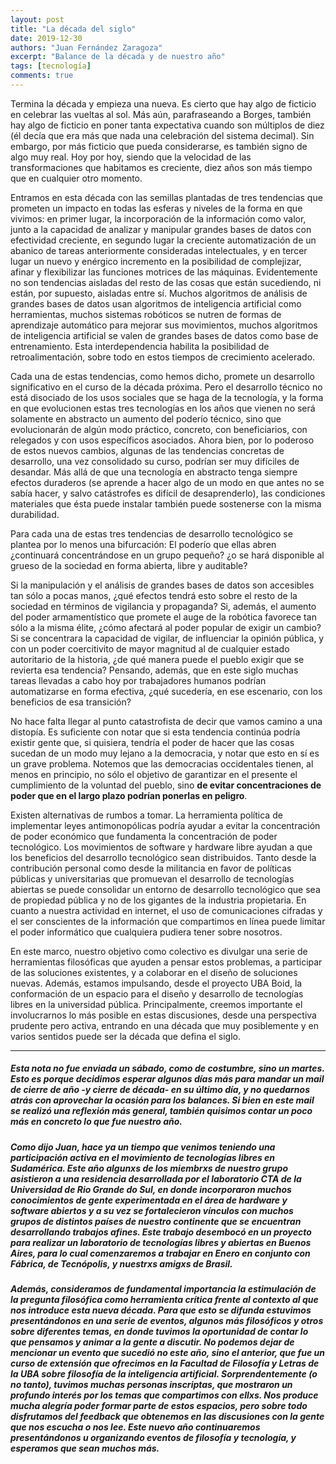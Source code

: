 ```yaml
---
layout: post
title: "La década del siglo"
date: 2019-12-30
authors: "Juan Fernández Zaragoza"
excerpt: "Balance de la década y de nuestro año"
tags: [tecnología]
comments: true
---
```

Termina la década y empieza una nueva. Es cierto que hay algo de ficticio en celebrar las vueltas al sol. Más aún, parafraseando a Borges, también hay algo de ficticio en poner tanta expectativa cuando son múltiplos de diez (él decía que era más que nada una celebración del sistema decimal). Sin embargo, por más ficticio que pueda considerarse, es también signo de algo muy real. Hoy por hoy, siendo que la velocidad de las transformaciones que habitamos es creciente, diez años son más tiempo que en cualquier otro momento.

Entramos en esta década con las semillas plantadas de tres tendencias que prometen un impacto en todas las esferas y niveles de la forma en que vivimos: en primer lugar, la incorporación de la información como valor, junto a la capacidad de analizar y manipular grandes bases de datos con efectividad creciente, en segundo lugar la creciente automatización de un abanico de tareas anteriormente consideradas intelectuales, y en tercer lugar un nuevo y enérgico incremento en la posibilidad de complejizar, afinar y flexibilizar las funciones motrices de las máquinas. Evidentemente no son tendencias aisladas del resto de las cosas que están sucediendo, ni están, por supuesto, aisladas entre sí. Muchos algoritmos de análisis de grandes bases de datos usan algoritmos de inteligencia artificial como herramientas, muchos sistemas robóticos se nutren de formas de aprendizaje automático para mejorar sus movimientos, muchos algoritmos de inteligencia artificial se valen de grandes bases de datos como base de entrenamiento. Esta interdependencia habilita la posibilidad de retroalimentación, sobre todo en estos tiempos de crecimiento acelerado.

Cada una de estas tendencias, como hemos dicho, promete un desarrollo significativo en el curso de la década próxima. Pero el desarrollo técnico no está disociado de los usos sociales que se haga de la tecnología, y la forma en que evolucionen estas tres tecnologías en los años que vienen no será solamente en abstracto un aumento del poderío técnico, sino que evolucionarán de algún modo práctico, concreto, con beneficiarios, con relegados y con usos específicos asociados. Ahora bien, por lo poderoso de estos nuevos cambios, algunas de las tendencias concretas de desarrollo, una vez consolidado su curso, podrían ser muy difíciles de desandar. Más allá de que una tecnología en abstracto tenga siempre efectos duraderos (se aprende a hacer algo de un modo en que antes no se sabía hacer, y salvo catástrofes es difícil de desaprenderlo), las condiciones materiales que ésta puede instalar también puede sostenerse con la misma durabilidad.

Para cada una de estas tres tendencias de desarrollo tecnológico se plantea por lo menos una bifurcación: El poderío que ellas abren ¿continuará concentrándose en un grupo pequeño? ¿o se hará disponible al grueso de la sociedad en forma abierta, libre y auditable?

Si la manipulación y el análisis de grandes bases de datos son accesibles tan sólo a pocas manos, ¿qué efectos tendrá esto sobre el resto de la sociedad en términos de vigilancia y propaganda? Si, además, el aumento del poder armamentístico que promete el auge de la robótica favorece tan sólo a la misma élite, ¿cómo afectará al poder popular de exigir un cambio? Si se concentrara la capacidad de vigilar, de influenciar la opinión pública, y con un poder coercitivito de mayor magnitud al de cualquier estado autoritario de la historia, ¿de qué manera puede el pueblo exigir que se revierta esa tendencia? Pensando, además, que en este siglo muchas tareas llevadas a cabo hoy por trabajadores humanos podrían automatizarse en forma efectiva, ¿qué sucedería, en ese escenario, con los beneficios de esa transición?

No hace falta llegar al punto catastrofista de decir que vamos camino a una distopía. Es suficiente con notar que si esta tendencia continúa podría existir gente que, si quisiera, tendría el poder de hacer que las cosas sucedan de un modo muy lejano a la democracia, y notar que esto en sí es un grave problema. Notemos que las democracias occidentales tienen, al menos en principio, no sólo el objetivo de garantizar en el presente el cumplimiento de la voluntad del pueblo, sino **de evitar concentraciones de poder que en el largo plazo podrían ponerlas en peligro**.

Existen alternativas de rumbos a tomar. La herramienta política de implementar leyes antimonopólicas podría ayudar a evitar la concentración de poder económico que fundamenta la concentración de poder tecnológico. Los movimientos de software y hardware libre ayudan a que los beneficios del desarrollo tecnológico sean distribuidos. Tanto desde la contribución personal como desde la militancia en favor de políticas públicas y universitarias que promuevan el desarrollo de tecnologías abiertas se puede consolidar un entorno de desarrollo tecnológico que sea de propiedad pública y no de los gigantes de la industria propietaria. En cuanto a nuestra actividad en internet, el uso de comunicaciones cifradas y el ser conscientes de la información que compartimos en línea puede limitar el poder informático que cualquiera pudiera tener sobre nosotros.

En este marco, nuestro objetivo como colectivo es divulgar una serie de herramientas filosóficas que ayuden a pensar estos problemas, a participar de las soluciones existentes, y a colaborar en el diseño de soluciones nuevas. Además, estamos impulsando, desde el proyecto UBA Boid, la conformación de un espacio para el diseño y desarrollo de tecnologías libres en la universidad pública. Principalmente, creemos importante el involucrarnos lo más posible en estas discusiones, desde una perspectiva prudente pero activa, entrando en una década que muy posiblemente y en varios sentidos puede ser la década que defina el siglo.

---
##### Esta nota no fue enviada un sábado, como de costumbre, sino un martes. Esto es porque decidimos esperar algunos días más para mandar un mail de cierre de año -y cierre de década- en su último día, y no quedarnos atrás con aprovechar la ocasión para los balances. Si bien en este mail se realizó una reflexión más general, también quisimos contar un poco más en concreto lo que fue nuestro año.

##### Como dijo Juan, hace ya un tiempo que venimos teniendo una participación activa en el movimiento de tecnologías libres en Sudamérica. Este año algunxs de los miembrxs de nuestro grupo asistieron a una residencia desarrollada por el laboratorio CTA de la Universidad de Rio Grande do Sul, en donde incorporaron muchos conocimientos de gente experimentada en el área de hardware y software abiertos y a su vez se fortalecieron vínculos con muchos grupos de distintos países de nuestro continente que se encuentran desarrollando trabajos afines. Este trabajo desembocó en un proyecto para realizar un laboratorio de tecnologías libres y abiertas en Buenos Aires, para lo cual comenzaremos a trabajar en Enero en conjunto con Fábrica, de Tecnópolis, y nuestrxs amigxs de Brasil.

##### Además, consideramos de fundamental importancia la estimulación de la pregunta filosófica como herramienta crítica frente al contexto al que nos introduce esta nueva década. Para que esto se difunda estuvimos presentándonos en una serie de eventos, algunos más filosóficos y otros sobre diferentes temas, en donde tuvimos la oportunidad de contar lo que pensamos y animar a la gente a discutir. No podemos dejar de mencionar un evento que sucedió no este año, sino el anterior, que fue un curso de extensión que ofrecimos en la Facultad de Filosofía y Letras de la UBA sobre filosofía de la inteligencia artificial. Sorprendentemente (o no tanto), tuvimos muchas personas inscriptas, que mostraron un profundo interés por los temas que compartimos con ellxs. Nos produce mucha alegría poder formar parte de estos espacios, pero sobre todo disfrutamos del feedback que obtenemos en las discusiones con la gente que nos escucha o nos lee. Este nuevo año continuaremos presentándonos u organizando eventos de filosofía y tecnología, y esperamos que sean muchos más.
